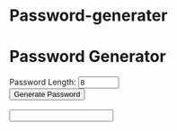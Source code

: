 # Password-generater
<!DOCTYPE html>
<html lang="en">
<head>
<meta charset="UTF-8">
<title>Password Generator</title>
<link rel="stylesheet" href="style.css">
</head>
<body>
<div class="container">
    <h1>Password Generator</h1>
    <div class="generator">
        <label for="length">Password Length:</label>
        <input type="number" id="length" min="4" max="1000" value="8">
        <br>
        <button id="generate">Generate Password</button>
        <br><br>
        <input type="text" id="password" readonly>
    </div>
</div>
<script src="random password.js"></script>
</body>
</html>
